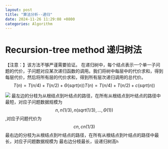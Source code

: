 ```yaml
---
layout: post
title: "算法分析--递归"
date: 2024-11-26 11:29:08 +0800
categories: Algorithm
---
```

# Recursion-tree method 递归树法
【注意：】该方法不够严谨需要验证。
在递归树中，每个结点表示一个单一子问题的代价，子问题对应某次递归函数的调用。我们将树中每层中的代价求和，得到每层代价，然后将所有层的代价求和，得到所有层次递归调用的总代价。
$$
T(n)=T(n/4)+T(n/2)+Θ(sqrt(n))
T(n)=T(n/4)+T(n/2)+c(sqrt(n))
$$

![](https://cdn.jsdelivr.net/gh/Country-If/Typora-images/img/202401041357645.png)
最左边的分枝为从根结点到叶结点的路径，在所有从根结点到叶结点的路径中最短，对应子问题数据规模为 $$ n,n(1/3),n(sqrt(1/3),...,Θ(1))$$,对应子问题代价为$$ cn,cn(1/3) $$
最右边的分枝为从根结点到叶结点的路径，在所有从根结点到叶结点的路径中最长，对应子问题数据规模为 
最右边分枝最长，设递归树高`h`
 
